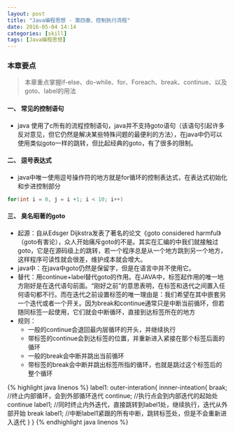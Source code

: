 ```yaml
---
layout: post
title: "Java编程思想 - 第四章、控制执行流程"
date: 2016-05-04 14:14
categories: [skill]
tags: [Java编程思想]
---
```


### 本章要点

> 本章重点掌握if-else、do-while、for、Foreach、break、continue、以及goto、label的用法

#### 一、 常见的控制语句

* java 使用了c所有的流程控制语句，java并不支持goto语句（该语句引起许多反对意见，但它仍然是解决某些特殊问题的最便利的方法），在java中仍可以使用类似goto一样的跳转，但比起经典的goto，有了很多的限制。

#### 二、 逗号表达式

* java中唯一使用逗号操作符的地方就是for循环的控制表达式，在表达式初始化和步进控制部分

~~~java
for(int i = 0, j = i +1; i < 10; i++)
~~~

#### 三、 臭名昭著的goto

* 起源：自从Edsger Dijkstra发表了著名的论文《goto considered harmful》（goto有害论），众人开始痛斥goto的不是。其实在汇编的中我们就接触过goto，它是在源码级上的跳转，若一个程序总是从一个地方跳到另一个地方，这样程序可读性就会很差，维护成本就会增大。
* java中：在java中goto仍然是保留字，但是在语言中并不使用它。
* 替代：用continue+label替代goto的作用。在JAVA中，标签起作用的唯一地方刚好是在迭代语句前面。“刚好之前”的意思表明，在标签和迭代之间置入任何语句都不行。而在迭代之前设置标签的唯一理由是：我们希望在其中嵌套另一个迭代或者一个开关。因为break和continue通常只是中断当前循环，但若随同标签一起使用，它们就会中断循环，直接到达标签所在的地方
* 规则：
   * 一般的continue会退回最内层循环的开头，并继续执行
   * 带标签的continue会到达标签的位置，并重新进入紧接在那个标签后面的循环
   * 一般的break会中断并跳出当前循环
   * 带标签的break会中断并跳出标签所指的循环，也就是跳过这个标签后的整个循环

{% highlight java linenos %}
label1:
outer-interation{
	innner-inteation{
    	braak;
        //终止内部循环，会到外部循环迭代
        continue;
        //执行点会到内部迭代的起始处
        continue label1;
        //同时终止内外迭代，直接跳转到label1处，继续执行，迭代从外部开始
        break label1;
        //中断label1紧跟的所有中断，跳转标签处，但是不会重新进入迭代
    }
}
{% endhighlight java linenos %}
